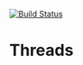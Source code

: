[![Build Status](https://travis-ci.org/LasTshaMAN/Threads.svg?branch=master)](https://travis-ci.org/LasTshaMAN/Threads)

# Threads
